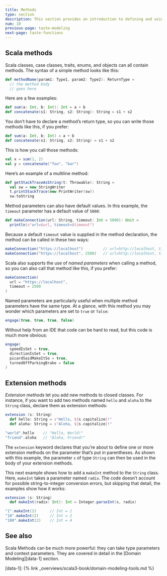 ```yaml
---
title: Methods
type: section
description: This section provides an introduction to defining and using methods in Scala 3.
num: 10
previous-page: taste-modeling
next-page: taste-functions
---
```



## Scala methods

Scala classes, case classes, traits, enums, and objects can all contain methods.
The syntax of a simple method looks like this:

```scala
def methodName(param1: Type1, param2: Type2): ReturnType =
  // the method body
  // goes here
```

Here are a few examples:

```scala
def sum(a: Int, b: Int): Int = a + b
def concatenate(s1: String, s2: String): String = s1 + s2
```

You don’t have to declare a method’s return type, so you can write those methods like this, if you prefer:

```scala
def sum(a: Int, b: Int) = a + b
def concatenate(s1: String, s2: String) = s1 + s2
```

This is how you call those methods:

```scala
val x = sum(1, 2)
val y = concatenate("foo", "bar")
```

Here’s an example of a multiline method:

```scala
def getStackTraceAsString(t: Throwable): String =
  val sw = new StringWriter
  t.printStackTrace(new PrintWriter(sw))
  sw.toString
```

Method parameters can also have default values.
In this example, the `timeout` parameter has a default value of `5000`:

```scala
def makeConnection(url: String, timeout: Int = 5000): Unit =
  println(s"url=$url, timeout=$timeout")
```

Because a default `timeout` value is supplied in the method declaration, the method can be called in these two ways:

```scala
makeConnection("https://localhost")         // url=http://localhost, timeout=5000
makeConnection("https://localhost", 2500)   // url=http://localhost, timeout=2500
```

Scala also supports the use of _named parameters_ when calling a method, so you can also call that method like this, if you prefer:

```scala
makeConnection(
  url = "https://localhost",
  timeout = 2500
)
```

Named parameters are particularly useful when multiple method parameters have the same type.
At a glance, with this method you may wonder which parameters are set to `true` or `false`:

```scala
engage(true, true, true, false)
```

Without help from an IDE that code can be hard to read, but this code is much more obvious:

```scala
engage(
  speedIsSet = true,
  directionIsSet = true,
  picardSaidMakeItSo = true,
  turnedOffParkingBrake = false
)
```



## Extension methods

_Extension methods_ let you add new methods to closed classes.
For instance, if you want to add two methods named `hello` and `aloha` to the `String` class, declare them as extension methods:

```scala
extension (s: String)
  def hello: String = s"Hello, ${s.capitalize}!"
  def aloha: String = s"Aloha, ${s.capitalize}!"

"world".hello    // "Hello, World!"
"friend".aloha   // "Aloha, Friend!"
```

The `extension` keyword declares that you’re about to define one or more extension methods on the parameter that’s put in parentheses.
As shown with this example, the parameter `s` of type `String` can then be used in the body of your extension methods.

This next example shows how to add a `makeInt` method to the `String` class.
Here, `makeInt` takes a parameter named `radix`.
The code doesn’t account for possible string-to-integer conversion errors, but skipping that detail, the examples show how it works:

```scala
extension (s: String)
  def makeInt(radix: Int): Int = Integer.parseInt(s, radix)

"1".makeInt(2)      // Int = 1
"10".makeInt(2)     // Int = 2
"100".makeInt(2)    // Int = 4
```



## See also

Scala Methods can be much more powerful: they can take type parameters and context parameters.
They are covered in detail in the [Domain Modeling][data-1] section.



[data-1]: {% link _overviews/scala3-book/domain-modeling-tools.md %}
